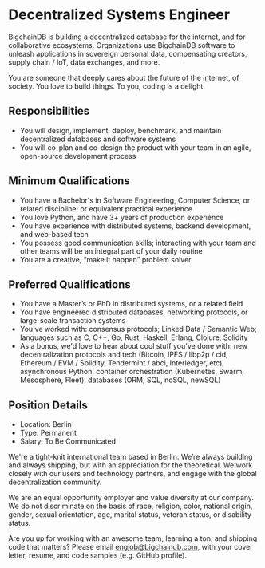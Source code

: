 # Decentralized Systems Engineer
BigchainDB is building a decentralized database for the internet, and for collaborative ecosystems. Organizations use BigchainDB software to unleash applications in sovereign personal data, compensating creators, supply chain / IoT, data exchanges, and more. 

You are someone that deeply cares about the future of the internet, of society. You love to build things. To you, coding is a delight.

## Responsibilities
* You will design, implement, deploy, benchmark, and maintain decentralized databases and software systems
* You will co-plan and co-design the product with your team in an agile, open-source development process

## Minimum Qualifications
* You have a Bachelor's in Software Engineering, Computer Science, or related discipline; or equivalent practical experience
* You love Python, and have 3+ years of production experience
* You have experience with distributed systems, backend development, and web-based tech
* You possess good communication skills; interacting with your team and other teams will be an integral part of your daily routine
* You are a creative, “make it happen” problem solver

## Preferred Qualifications
* You have a Master’s or PhD in distributed systems, or a related field
* You have engineered distributed databases, networking protocols, or large-scale transaction systems
* You've worked with: consensus protocols; Linked Data / Semantic Web; languages such as C, C++, Go, Rust, Haskell, Erlang, Clojure, Solidity
* As a bonus, we'd love to hear about cool stuff you've done with: new decentralization protocols and tech (Bitcoin, IPFS / libp2p / cid, Ethereum / EVM / Solidity, Tendermint / abci, Interledger, etc), asynchronous Python, container orchestration (Kubernetes, Swarm, Mesosphere, Fleet), databases (ORM, SQL, noSQL, newSQL)

## Position Details
* Location: Berlin
* Type: Permanent
* Salary: To Be Communicated

We're a tight-knit international team based in Berlin. We’re always building and always shipping, but with an appreciation for the theoretical. We work closely with our users and technology partners, and engage with the global decentralization community.

We are an equal opportunity employer and value diversity at our company. We do not discriminate on the basis of race, religion, color, national origin, gender, sexual orientation, age, marital status, veteran status, or disability status.

Are you up for working with an awesome team, learning a ton, and shipping code that matters? Please email <engjob@bigchaindb.com>, with your cover letter, resume, and code samples (e.g. GitHub profile).
